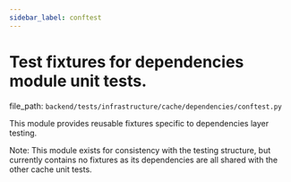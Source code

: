 ```yaml
---
sidebar_label: conftest
---
```


# Test fixtures for dependencies module unit tests.

  file_path: `backend/tests/infrastructure/cache/dependencies/conftest.py`

This module provides reusable fixtures specific to dependencies layer testing.

Note: This module exists for consistency with the testing structure,
but currently contains no fixtures as its dependencies are all shared with the other cache unit tests.
